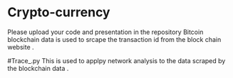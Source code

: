 # Crypto-currency
Please upload your code and presentation in the repository 
Bitcoin blockchain data is used to srcape the transaction id from the block chain website . 


#Trace_.py 
This is used to applpy network analysis to the data scraped by the blockchain data . 
